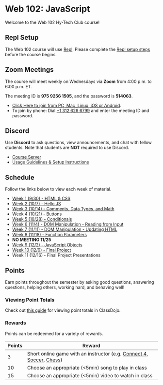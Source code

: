 # Web 102: JavaScript
Welcome to the Web 102 Hy-Tech Club course!

## Repl Setup
The Web 102 course will use [Repl](https://repl.it). Please complete the [Repl setup steps](ReplSetup.md) before the course begins.

## Zoom Meetings
The course will meet weekly on Wednesdays via **Zoom** from 4:00 p.m. to 6:00 p.m. ET.

The meeting ID is **975 9256 1505**, and the password is **514063**.

- [Click Here to join from PC, Mac, Linux, iOS or Android](https://hyland.zoom.us/j/97592561505?pwd=QitORXdlSzgwa0NNWWZJVE01TmZBdz09).
- To join by phone: Dial [+1 312 626 6799](tel:+13126266799) and enter the meeting ID and password.

## Discord
Use **Discord** to ask questions, view announcements, and chat with fellow students. Note that students are **NOT** required to use Discord.

- [Course Server](https://discord.com/channels/755095015688110190/)
- [Usage Guidelines & Setup Instructions](https://hylandtechclub.com/DiscordUse)

## Schedule
Follow the links below to view each week of material.

- [Week 1 (9/30) - HTML & CSS](Week01/StudentDesc.md)
- [Week 2 (10/7) - Hello JS](Week02/StudentDesc.md)
- [Week 3 (10/14) - Comments, Data Types, and Math](Week03/StudentDesc.md)
- [Week 4 (10/21) - Buttons](Week04/StudentDesc.md)
- [Week 5 (10/28) - Conditionals](Week05/StudentDesc.md)
- [Week 6 (11/4) - DOM Manipulation - Reading from Input](Week06/StudentDesc.md)
- [Week 7 (11/11) - DOM Manipulation - Updating HTML](Week07/StudentDesc.md)
- [Week 8 (11/18) - Function Parameters](Week08/StudentDesc.md)
- **NO MEETING 11/25**
- [Week 9 (12/2) - JavaScript Objects](Week09/StudentDesc.md)
- [Week 10 (12/9) - Final Project](Week11/StudentDesc.md)
- Week 11 (12/16) - Final Project Presentations

## Points
Earn points throughout the semester by asking good questions, answering questions, helping others, working hard, and behaving well!

### Viewing Point Totals
Check out [this guide](https://hylandtechclub.com/ClassDojoPoints) for viewing point totals in ClassDojo.

### Rewards
Points can be redeemed for a variety of rewards.

| Points | Reward |
| -- | -- |
| 3 | Short online game with an instructor (e.g. [Connect 4](https://www.mathsisfun.com/games/connect4.html), [Soccer](https://www.agame.com/game/1-on-1-soccer-classic), [Chess](https://lichess.org/setup/friend)) |
| 10 | Choose an appropriate (<5min) song to play in class |
| 15 | Choose an appropriate (<5min) video to watch in class |